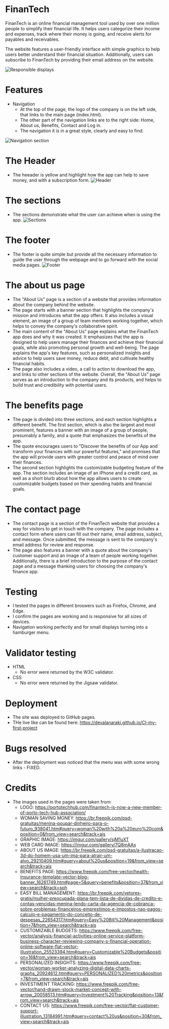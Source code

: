 # FinanTech
FinanTech is an online financial management tool used by over one million people to simplify their financial life. It helps users categorize their income and expenses, track where their money is going, and receive alerts for payables and receivables.

 The website features a user-friendly interface with simple graphics to help users better understand their financial situation. Additionally, users can subscribe to FinanTech by providing their email address on the website.

![Responsible displays](images/FinanTech-response.png)

# Features
- Navigation
  - At the top of the page, the logo of the company is on the left side, that links to the main page (index.html).
  - The other part of the navigation links are to the right side: Home, About us, Benefits, Contact and Log in.
  - The navigation it is in a great style, clearly and easy to find.

![Navigation section](images/navigation.png)

# The Header
  - The heeader is yellow and highlight how the app can help to save money, and with a subscription form.
![Header](images/header.png)

# The sections
  - The sections demonstrate what the user can achieve when is using the app.
![Sections](images/sections.png)

# The footer
  - The footer is quite simple but provide all the necessary information to guide the user through the webpage and to go forward with the social media pages.
![Footer](images/footer.png)

# The about us page
  - The "About Us" page is a section of a website that provides information about the company behind the website.
  - The page starts with a banner section that highlights the company's mission and introduces what the app offers. It also includes a visual element, an image of a group of team members working together, which helps to convey the company's collaborative spirit.
  - The main content of the "About Us" page explains what the FinanTech app does and why it was created. It emphasizes that the app is designed to help users manage their finances and achieve their financial goals, while also promoting personal growth and well-being. The page explains the app's key features, such as personalized insights and advice to help users save money, reduce debt, and cultivate healthy financial habits.
  - The page also includes a video, a call to action to download the app, and links to other sections of the website. Overall, the "About Us" page serves as an introduction to the company and its products, and helps to build trust and credibility with potential users.

# The benefits page
  - The page is divided into three sections, and each section highlights a different benefit. The first section, which is also the largest and most prominent, features a banner with an image of a group of people, presumably a family, and a quote that emphasizes the benefits of the app.
  - The quote encourages users to "Discover the benefits of our App and transform your finances with our powerful features," and promises that the app will provide users with greater control and peace of mind over their finances.
  - The second section highlights the customizable budgeting feature of the app. The section includes an image of an iPhone and a credit card, as well as a short blurb about how the app allows users to create customizable budgets based on their spending habits and financial goals.

# The contact page
  - The contact page is a section of the FinanTech website that provides a way for visitors to get in touch with the company. The page includes a contact form where users can fill out their name, email address, subject, and message. Once submitted, the message is sent to the company's email address for review and response.
  - The page also features a banner with a quote about the company's customer support and an image of a team of people working together. Additionally, there is a brief introduction to the purpose of the contact page and a message thanking users for choosing the company's finance app.

# Testing
  - I tested the pages in different broswers such as Firefox, Chrome, and Edge.
  - I confirm the pages are working and is responsive for all sizes of devices.
  - Navigation working perfectly and for small displays turning into a hamburger menu.

# Validator testing
  - HTML
    - No error were returned by the W3C validator.
  - CSS
    - No error were returned by the Jigsaw validator.

# Deployment
  - The site was deployed to GitHub pages.
  - THe live like can be found here: https://devalanaraki.github.io/CI-my-first-project

# Bugs resolved
  - After the deployment was noticed that the menu was with some wrong links - FIXED.

# Credits
  - The images used in the pages were taken from:
    - LOGO: https://portotechhub.com/finantech-is-now-a-new-member-of-porto-tech-hub-association/
    - WOMAN SAVING MONEY: https://br.freepik.com/psd-gratuitas/menina-poupar-dinheiro-para-o-futuro_938041.htm#query=woman%20with%20a%20euro%20coin&position=0&from_view=search&track=ais
    - GRAPHIC IMAGE: https://imgur.com/gallery/sjM1uXT
    - WEB CARD IMAGE: https://imgur.com/gallery/7Q8mAAx
    - ABOUT US IMAGE: https://br.freepik.com/psd-gratuitas/a-ilustracao-3d-do-homem-usa-um-ima-para-atrair-um-alvo_29210409.htm#query=about%20us&position=19&from_view=search&track=ais
    - BENEFITS PAGE: https://www.freepik.com/free-vector/health-insurance-template-vector-blog-banner_16261749.htm#page=5&query=benefits&position=37&from_view=search&track=sph
    - EASY BILL MANAGEMENT: https://br.freepik.com/vetores-gratis/mulher-preocupada-plana-tem-lista-de-dividas-de-credito-e-contas-vencidas-menina-lendo-carta-da-agencia-de-cobranca-sobre-problemas-financeiros-emprestimos-e-impostos-nao-pagos-calculo-e-pagamento-do-conceito-de-despesas_22654317.htm#query=Easy%20Bill%20Management&position=7&from_view=search&track=ais
    - CUSTOMIZABLE BUDGETS: https://www.freepik.com/free-vector/analysis-financial-activities-online-service-platform-business-character-reviewing-company-s-financial-operation-online-software-flat-vector-illustration_25523394.htm#query=Customizable%20Budgets&position=16&from_view=search&track=ais
    - PERSONALIZED INSIGHTS: https://www.freepik.com/free-vector/woman-worker-analyzing-digital-data-charts-graphs_20924612.htm#query=PERSONALIZED%20metrics&position=7&from_view=search&track=ais
    - INVESTIMENT TRACKING: https://www.freepik.com/free-vector/hand-drawn-stock-market-concept-with-arrow_20058513.htm#query=Investment%20Tracking&position=13&from_view=search&track=ais
    - CONTACT US: https://www.freepik.com/free-vector/flat-customer-support-illustration_13184991.htm#query=contact%20us&position=30&from_view=search&track=ais
